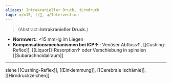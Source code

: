 ```yaml
---
aliases: Intrakranieller Druck, Hirndruck
tags: m/m15, f/🧠, a/Intervention
---
```

> (Abstract::**Intrakranieller Druck.**)
- **Normwert**:: <15 mmHg im Liegen
- **Kompensationsmechanismen bei ICP↑**:: Venöser Abfluss↑, [[Cushing-Reflex]], [[Liquor]]-Resorption↑ oder Verschiebung in spinalen [[Subarachnoidalraum]]
---
siehe [[Cushing-Reflex]], [[Einklemmung]], [[Cerebrale Ischämie]], [[Hirndruckzeichen]]